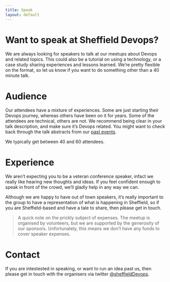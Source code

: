 ```yaml
---
title: Speak
layout: default
---
```


# Want to speak at Sheffield Devops?

We are always looking for speakers to talk at our meetups about Devops and related topics. This could also be a tutorial on using a technology, or a case study sharing experiences and lessons learned. We’re pretty flexible on the format, so let us know if you want to do something other than a 40 minute talk.

# Audience

Our attendees have a mixture of experiences. Some are just starting their Devops journey, whereas others have been on it for years. Some of the attendees are technical, others are not. We recommend being clear in your talk description, and make sure it’s Devops related. You might want to check back through the talk abstracts from our [past events](/past-events).

We typically get between 40 and 60 attendees.

# Experience

We aren’t expecting you to be a veteran conference speaker, infact we really like hearing new thoughts and ideas. If you feel confident enough to speak in front of the crowd, we’ll gladly help in any way we can.

Although we are happy to have out of town speakers, it’s really important to the group to have a representation of what is happening in Sheffield, so if you are Sheffield-based and have a tale to share, then please get in touch.

>A quick note on the prickly subject of expenses. The meetup is organised by volunteers, but we are supported by the generosity of our sponsors. Unfortunately, this means we don’t have any funds to cover speaker expenses.

# Contact

If you are intestested in speaking, or want to run an idea past us, then please get in touch with the organisers via twitter [@sheffieldDevops](https://twitter.com/sheffieldDevops).

